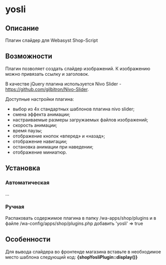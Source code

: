 # yosli

## Описание
Плагин слайдер для Webasyst Shop-Script

## Возможности
Плагин позволяет создать слайдер изображений. К изображению можно привязать ссылку и заголовок.

В качестве jQuery плагина используется Nivo Slider - https://github.com/gilbitron/Nivo-Slider.

Доступные настройки плагина:
- выбор из 4х стандартных шаблонов плагина nivo slider;
- смена эффекта анимации;
- настраиваемые размеры загружаемых файлов изображений;
- скорость анимации;
- время паузы;
- отображение кнопок «вперед» и «назад»;
- отображение навигации;
- остановка анимации при наведении;
- отображение миниатюр.

## Установка
### Автоматическая
...

### Ручная
Распаковать содержимое плагина в папку /wa-apps/shop/plugins и в файле /wa-config/apps/shop/plugins.php добавить 'yosli' => true

## Особенности
Для вывода слайдера во фронтенде магазина вставьте в необходимое место шаблона следующий код: **{shopYosliPlugin::display()}**